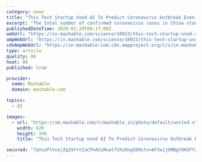 ```yaml
---
category: news
title: "This Tech Startup Used AI To Predict Coronavirus Outbreak Even Before WHO"
excerpt: "The total number of confirmed coronavirus cases in China stands at over 5000. Given the gravity of the situation, computer programmers in a tech firm, BlueDot, are making use of AI and machine learning to detect the warning signs of Coronavirus, reports ET. SEE ALSO: Watch out for this extremely fake, weirdly racist viral post about coronavirus ..."
publishedDateTime: 2020-01-29T08:17:00Z
webUrl: "https://in.mashable.com/science/10923/this-tech-startup-used-ai-to-predict-coronavirus-outbreak-even-before-who"
ampWebUrl: "https://in.mashable.com/science/10923/this-tech-startup-used-ai-to-predict-coronavirus-outbreak-even-before-who?amp=1"
cdnAmpWebUrl: "https://in-mashable-com.cdn.ampproject.org/c/s/in.mashable.com/science/10923/this-tech-startup-used-ai-to-predict-coronavirus-outbreak-even-before-who?amp=1"
type: article
quality: 86
heat: 86
published: true

provider:
  name: Mashable
  domain: mashable.com

topics:
  - AI

images:
  - url: "https://sm.mashable.com/t/mashable_in/photo/default/united-states-confirms-first-case-of-the-coronavirus-spreadi_ksp4.620.jpg"
    width: 620
    height: 348
    title: "This Tech Startup Used AI To Predict Coronavirus Outbreak Even Before WHO"

secured: "7qYuzPlVcejZqI9f+tIuCPnA5iMcwlfVXiRngSD9stv+AFtw1jhMBg7dHSFY2Vtwb7gRyAlz5kIbxQC7fzjPc2FeZdcJnaqAPCJRuOoHye21MdK23ttvSAWug2ka4R0G0Z1u3WgtNGS9reeCCGS+k86zSEh3v+u+Lr0Fs/rJFKukCn2RVPzE3srrVk1q8qC6l54ANXGWYDNRU8zgw4P7Nkk3ffmX5LHFLBO/75dkcfZub+ybWP94wRgAaIse7ZPyxLz4PdC0vmILXPCnv21+ssqZPhOtNSILiUgtjRRxnLvIGbC47CJNENlpLmSi8O6CKmnSXt/zo1zOFclgwHPgm4UZExCg2POtZYtFS3tJrUyUMvG4mGrbF+Fwy9j5n9RI9aQimYwhseOPpGJNhCcWvE+FvcFdCqlMFGnLLNc/Tsgg6v7EvNCTCHpIh/SkhJV0QX8BRm9atiO/k/XdkZP3JZ4ICo+a9ektx4YHBvE3mTs=;oYEKHWzxdzoko5Sbf74NLQ=="
---
```


